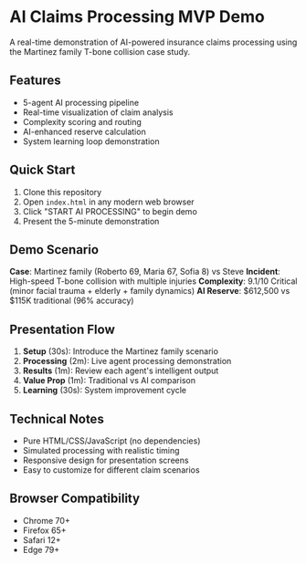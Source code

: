 # AI Claims Processing MVP Demo

A real-time demonstration of AI-powered insurance claims processing using the Martinez family T-bone collision case study.

## Features
- 5-agent AI processing pipeline
- Real-time visualization of claim analysis
- Complexity scoring and routing
- AI-enhanced reserve calculation
- System learning loop demonstration

## Quick Start
1. Clone this repository
2. Open `index.html` in any modern web browser
3. Click "START AI PROCESSING" to begin demo
4. Present the 5-minute demonstration

## Demo Scenario
**Case**: Martinez family (Roberto 69, Maria 67, Sofia 8) vs Steve
**Incident**: High-speed T-bone collision with multiple injuries
**Complexity**: 9.1/10 Critical (minor facial trauma + elderly + family dynamics)
**AI Reserve**: $612,500 vs $115K traditional (96% accuracy)

## Presentation Flow
1. **Setup** (30s): Introduce the Martinez family scenario
2. **Processing** (2m): Live agent processing demonstration
3. **Results** (1m): Review each agent's intelligent output
4. **Value Prop** (1m): Traditional vs AI comparison
5. **Learning** (30s): System improvement cycle

## Technical Notes
- Pure HTML/CSS/JavaScript (no dependencies)
- Simulated processing with realistic timing
- Responsive design for presentation screens
- Easy to customize for different claim scenarios

## Browser Compatibility
- Chrome 70+
- Firefox 65+
- Safari 12+
- Edge 79+
